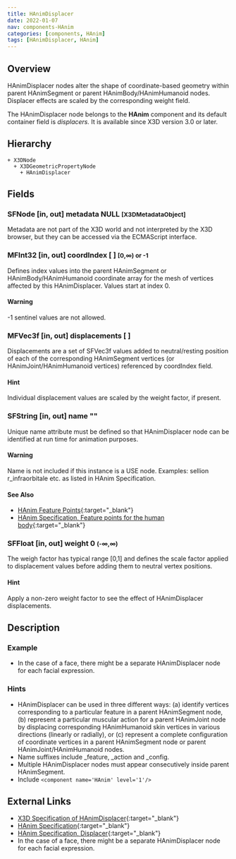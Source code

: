 ```yaml
---
title: HAnimDisplacer
date: 2022-01-07
nav: components-HAnim
categories: [components, HAnim]
tags: [HAnimDisplacer, HAnim]
---
```

<style>
.post h3 {
  word-spacing: 0.2em;
}
</style>

## Overview

HAnimDisplacer nodes alter the shape of coordinate-based geometry within parent HAnimSegment or parent HAnimBody/HAnimHumanoid nodes. Displacer effects are scaled by the corresponding weight field.

The HAnimDisplacer node belongs to the **HAnim** component and its default container field is *displacers.* It is available since X3D version 3.0 or later.

## Hierarchy

```
+ X3DNode
  + X3DGeometricPropertyNode
    + HAnimDisplacer
```

## Fields

### SFNode [in, out] **metadata** NULL <small>[X3DMetadataObject]</small>

Metadata are not part of the X3D world and not interpreted by the X3D browser, but they can be accessed via the ECMAScript interface.

### MFInt32 [in, out] **coordIndex** [ ] <small>[0,∞) or -1</small>

Defines index values into the parent HAnimSegment or HAnimBody/HAnimHumanoid coordinate array for the mesh of vertices affected by this HAnimDisplacer. Values start at index 0.

#### Warning

-1 sentinel values are not allowed.

### MFVec3f [in, out] **displacements** [ ]

Displacements are a set of SFVec3f values added to neutral/resting position of each of the corresponding HAnimSegment vertices (or HAnimJoint/HAnimHumanoid vertices) referenced by coordIndex field.

#### Hint

Individual displacement values are scaled by the weight factor, if present.

### SFString [in, out] **name** ""

Unique name attribute must be defined so that HAnimDisplacer node can be identified at run time for animation purposes.

#### Warning

Name is not included if this instance is a USE node. Examples: sellion r_infraorbitale etc. as listed in HAnim Specification.

#### See Also

- [HAnim Feature Points](https://www.web3d.org/x3d/content/examples/Basic/HumanoidAnimation/tables/HAnimSurfaceFeaturePoints19774V1.0.txt){:target="_blank"}
- [HAnim Specification, Feature points for the human body](https://www.web3d.org/documents/specifications/19774-1/V2.0/HAnim/FeaturePoints.html){:target="_blank"}

### SFFloat [in, out] **weight** 0 <small>(-∞,∞)</small>

The weigh factor has typical range [0,1] and defines the scale factor applied to displacement values before adding them to neutral vertex positions.

#### Hint

Apply a non-zero weight factor to see the effect of HAnimDisplacer displacements.

## Description

### Example

- In the case of a face, there might be a separate HAnimDisplacer node for each facial expression.

### Hints

- HAnimDisplacer can be used in three different ways: (a) identify vertices corresponding to a particular feature in a parent HAnimSegment node, (b) represent a particular muscular action for a parent HAnimJoint node by displacing corresponding HAnimHumanoid skin vertices in various directions (linearly or radially), or (c) represent a complete configuration of coordinate vertices in a parent HAnimSegment node or parent HAnimJoint/HAnimHumanoid nodes.
- Name suffixes include \_feature, \_action and \_config.
- Multiple HAnimDisplacer nodes must appear consecutively inside parent HAnimSegment.
- Include `<component name='HAnim' level='1'/>`

## External Links

- [X3D Specification of HAnimDisplacer](https://www.web3d.org/documents/specifications/19775-1/V4.0/Part01/components/hanim.html#HAnimDisplacer){:target="_blank"}
- [HAnim Specification](https://www.web3d.org/documents/specifications/19774-1/V2.0/HAnim/HAnimArchitecture.html){:target="_blank"}
- [HAnim Specification, Displacer](https://www.web3d.org/documents/specifications/19774-1/V2.0/HAnim/ObjectInterfaces.html#Displacer){:target="_blank"}
- In the case of a face, there might be a separate HAnimDisplacer node for each facial expression.
